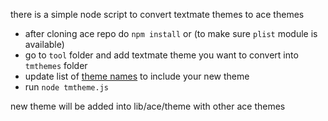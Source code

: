 there is a simple node script to convert textmate themes to ace themes

 * after cloning ace repo do `npm install` or (to make sure `plist` module is available)
 * go to `tool` folder and add textmate theme you want to convert into `tmthemes` folder 
 * update list of [theme names](https://github.com/ajaxorg/ace/blob/master/tool/tmtheme.js#L180) to include your new theme
 * run `node tmtheme.js`

new theme will be added into lib/ace/theme with other ace themes